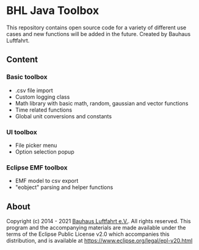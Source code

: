# BHL Java Toolbox

This repository contains open source code for a variety of different use cases and new functions will be added in the future. Created by Bauhaus Luftfahrt.

## Content

### Basic toolbox

* .csv file import 
* Custom logging class
* Math library with basic math, random, gaussian and vector functions
* Time related functions
* Global unit conversions and constants
 
### UI toolbox

* File picker menu
* Option selection popup

### Eclipse EMF toolbox

* EMF model to csv export
* "eobject" parsing and helper functions

## About
Copyright (c) 2014 - 2021 [Bauhaus Luftfahrt e.V.](http://www.bauhaus-luftfahrt.net/?set_language=en). All rights reserved. This program and the accompanying materials are made available under the terms of the Eclipse Public License v2.0 which accompanies this distribution, and is available at https://www.eclipse.org/legal/epl-v20.html </copyright>
